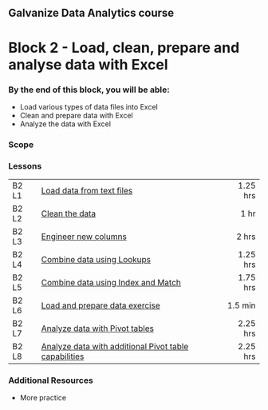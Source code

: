 ## Galvanize Data Analytics course
# Block 2 - Load, clean, prepare and analyse data with Excel

### By the end of this block, you will be able:

* Load various types of data files into Excel
* Clean and prepare data with Excel
* Analyze the data with Excel 

### Scope 


### Lessons
|  |  | |
|----|-------|-------:|
|B2 L1 | [Load data from text files](../l1-load_data_from_text_files/README.md)|1.25 hrs|
|B2 L2 | [Clean the data](../l2-clean_the_data/README.md)|1 hr|
|B2 L3 | [Engineer new columns](../l3-engineer_new_columns/README.md)|2 hrs|
|B2 L4 | [Combine data using Lookups](../l4-combine_data_using_lookups/README.md.md)|1.25 hrs|
|B2 L5 | [Combine data using Index and Match](../l5-combine_data_using_index_match/README.md)|1.75 hrs|
|B2 L6 | [Load and prepare data exercise](../l6-load_prepare_data_exercise/README.md)|1.5 min|
|B2 L7 | [Analyze data with Pivot tables](../l7-analyze_data_with_pivot_tables/README.md)|2.25 hrs|
|B2 L8 | [Analyze data with additional Pivot table capabilities](../l8-additional_pivot_capabilities/README.md)|2.25 hrs|

### Additional Resources

* More practice
